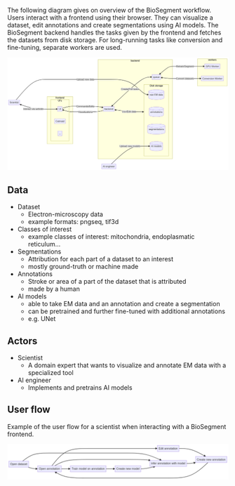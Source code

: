 The following diagram gives on overview of the BioSegment workflow. Users interact with a frontend using their browser. They can visualize a dataset, edit annotations and create segmentations using AI models. The BioSegment backend handles the tasks given by the frontend and fetches the datasets from disk storage. For long-running tasks like conversion and fine-tuning, separate workers are used.

![Placeholder](../assets/overview_v2.png)

## Data

- Dataset
    - Electron-microscopy data
    - example formats: pngseq, tif3d
- Classes of interest
    - example classes of interest: mitochondria, endoplasmatic reticulum...
- Segmentations
    - Attribution for each part of a dataset to an interest
    - mostly ground-truth or machine made
- Annotations
    - Stroke or area of a part of the dataset that is attributed
    - made by a human
- AI models
    -  able to take EM data and an annotation and create a segmentation
    -  can be pretrained and further fine-tuned with additional annotations
    -  e.g. UNet


## Actors

- Scientist
    - A domain expert that wants to visualize and annotate EM data with a specialized tool
- AI engineer
    - Implements and pretrains AI models

## User flow

Example of the user flow for a scientist when interacting with a BioSegment frontend.

![Placeholder](../assets/user_flow.png)
